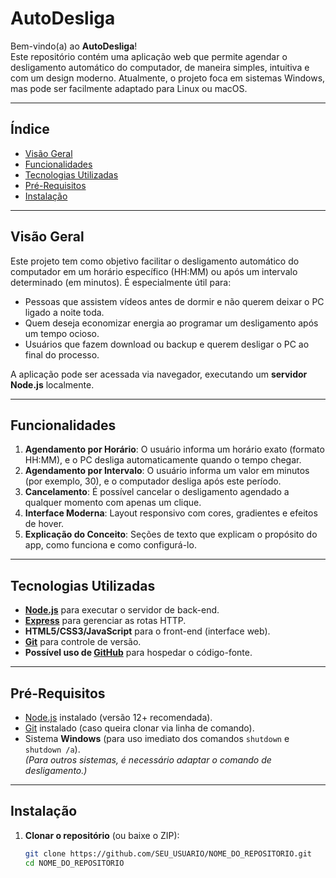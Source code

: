 # AutoDesliga

Bem-vindo(a) ao **AutoDesliga**!  
Este repositório contém uma aplicação web que permite agendar o desligamento automático do computador, de maneira simples, intuitiva e com um design moderno. Atualmente, o projeto foca em sistemas Windows, mas pode ser facilmente adaptado para Linux ou macOS.

---

## Índice

- [Visão Geral](#visão-geral)
- [Funcionalidades](#funcionalidades)
- [Tecnologias Utilizadas](#tecnologias-utilizadas)
- [Pré-Requisitos](#pré-requisitos)
- [Instalação](#instalação)

---

## Visão Geral

Este projeto tem como objetivo facilitar o desligamento automático do computador em um horário específico (HH:MM) ou após um intervalo determinado (em minutos). É especialmente útil para:

- Pessoas que assistem vídeos antes de dormir e não querem deixar o PC ligado a noite toda.
- Quem deseja economizar energia ao programar um desligamento após um tempo ocioso.
- Usuários que fazem download ou backup e querem desligar o PC ao final do processo.

A aplicação pode ser acessada via navegador, executando um **servidor Node.js** localmente.

---

## Funcionalidades

1. **Agendamento por Horário**: O usuário informa um horário exato (formato HH:MM), e o PC desliga automaticamente quando o tempo chegar.
2. **Agendamento por Intervalo**: O usuário informa um valor em minutos (por exemplo, 30), e o computador desliga após este período.
3. **Cancelamento**: É possível cancelar o desligamento agendado a qualquer momento com apenas um clique.
4. **Interface Moderna**: Layout responsivo com cores, gradientes e efeitos de hover.
5. **Explicação do Conceito**: Seções de texto que explicam o propósito do app, como funciona e como configurá-lo.

---

## Tecnologias Utilizadas

- **[Node.js](https://nodejs.org/)** para executar o servidor de back-end.
- **[Express](https://expressjs.com/)** para gerenciar as rotas HTTP.
- **HTML5/CSS3/JavaScript** para o front-end (interface web).
- **[Git](https://git-scm.com/)** para controle de versão.
- **Possível uso de [GitHub](https://github.com/)** para hospedar o código-fonte.

---

## Pré-Requisitos

- [Node.js](https://nodejs.org/) instalado (versão 12+ recomendada).
- [Git](https://git-scm.com/) instalado (caso queira clonar via linha de comando).
- Sistema **Windows** (para uso imediato dos comandos `shutdown` e `shutdown /a`).  
  *(Para outros sistemas, é necessário adaptar o comando de desligamento.)*

---

## Instalação

1. **Clonar o repositório** (ou baixe o ZIP):
   ```bash
   git clone https://github.com/SEU_USUARIO/NOME_DO_REPOSITORIO.git
   cd NOME_DO_REPOSITORIO
